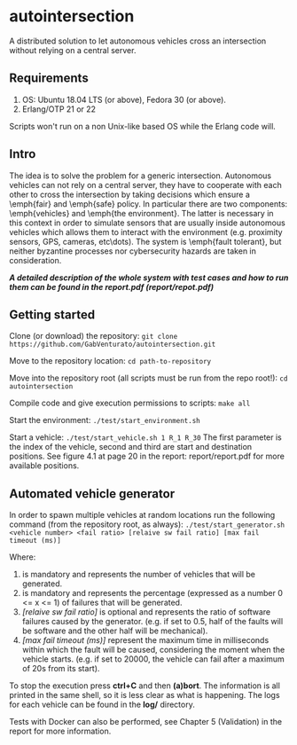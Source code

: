 # autointersection
A distributed solution to let autonomous vehicles cross an intersection without 
relying on a central server.

## Requirements
1. OS: Ubuntu 18.04 LTS (or above), Fedora 30 (or above).
2. Erlang/OTP 21 or 22

Scripts won't run on a non Unix-like based OS while the Erlang code will.

## Intro
The idea is to solve the problem for a generic intersection. Autonomous vehicles can not rely on a central server, they have to cooperate with each other to cross the intersection by taking decisions which ensure a \emph{fair} and \emph{safe} policy. In particular there are two components: \emph{vehicles} and \emph{the environment}. The latter is necessary in this context in order to simulate sensors that are usually inside autonomous vehicles which allows them to interact with the environment (e.g. proximity sensors, GPS, cameras, etc\dots).
The system is \emph{fault tolerant}, but neither byzantine processes nor cybersecurity hazards are taken in consideration.

***A detailed description of the whole system with test cases and how to run them can be found in the report.pdf (report/repot.pdf)***

## Getting started

Clone (or download) the repository:
`git clone https://github.com/GabVenturato/autointersection.git`

Move to the repository location:
`cd path-to-repository`

Move into the repository root (all scripts must be run from the repo root!):
`cd autointersection`

Compile code and give execution permissions to scripts:
`make all`

Start the environment:
`./test/start_environment.sh`

Start a vehicle:
`./test/start_vehicle.sh 1 R_1 R_30`
The first parameter is the index of the vehicle, second and third are start and destination positions.
See figure 4.1 at page 20 in the report: report/report.pdf for more available positions.

## Automated vehicle generator

In order to spawn multiple vehicles at random locations run the following command (from the repository root, as always):
`./test/start_generator.sh <vehicle number> <fail ratio> [relaive sw fail ratio] [max fail timeout (ms)]`

Where:
1. *<vehicle number>* is mandatory and represents the number of vehicles that will be generated.
2. *<fail ratio>* is mandatory and represents the percentage (expressed as a number 0 <= x <= 1) of failures that will be generated.
3. *[relaive sw fail ratio]* is optional and represents the ratio of software failures caused by the generator. (e.g. if set to 0.5, half of the faults will be software and the other half will be mechanical).
4. *[max fail timeout (ms)]* represent the maximum time in milliseconds within which the fault will be caused, considering the moment when the vehicle starts. (e.g. if set to 20000, the vehicle can fail after a maximum of 20s from its start).

To stop the execution press **ctrl+C** and then **(a)bort**. The information is all printed in the same shell, so it is less clear as what is happening. The logs for each vehicle can be found in the **log/** directory.

Tests with Docker can also be performed, see Chapter 5 (Validation) in the report for more information.